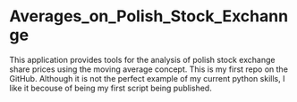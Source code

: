 # Averages_on_Polish_Stock_Exchannge
This application provides tools for the analysis of polish stock exchange share prices using the moving average concept.
This is my first repo on the GitHub. Although it is not the perfect example of my current python skills, I like it becouse of being my first script being published.
